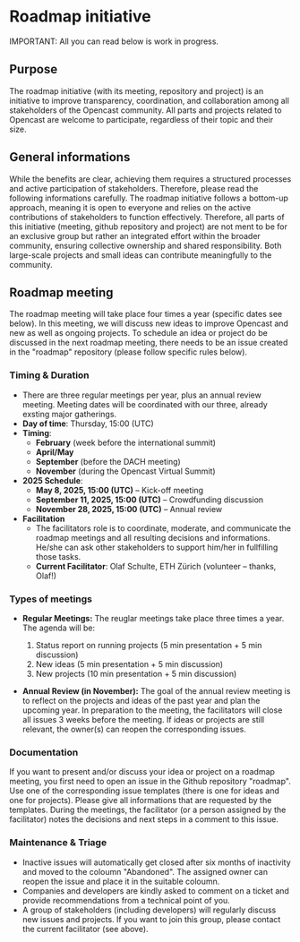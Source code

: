 # Roadmap initiative

IMPORTANT: All you can read below is work in progress.

## Purpose

The roadmap initiative (with its meeting, repository and project) is an initiative to improve transparency, coordination, and collaboration among all stakeholders of the Opencast community. All parts and projects related to Opencast are welcome to participate, regardless of their topic and their size.

## General informations
While the benefits are clear, achieving them requires a structured processes and active participation of stakeholders. Therefore, please read the following informations carefully. The roadmap initiative follows a bottom-up approach, meaning it is open to everyone and relies on the active contributions of stakeholders to function effectively. Therefore, all parts of this initiative (meeting, github repository and project) are not ment to be for an exclusive group but rather an integrated effort within the broader community, ensuring collective ownership and shared responsibility.  Both large-scale projects and small ideas can contribute meaningfully to the community.

## Roadmap meeting
The roadmap meeting will take place four times a year (specific dates see below). In this meeting, we will discuss new ideas to improve Opencast and new as well as ongoing projects. To schedule an idea or project do be discussed in the next roadmap meeting, there needs to be an issue created in the "roadmap" repository (please follow specific rules below).


### Timing & Duration
- There are three regular meetings per year, plus an annual review meeting. Meeting dates will be coordinated with our three, already exsting major gatherings.
- **Day of time**: Thursday, 15:00 (UTC)
- **Timing**:
  - **February** (week before the international summit)
  - **April/May**
  - **September** (before the DACH meeting)
  - **November** (during the Opencast Virtual Summit)
- **2025 Schedule**:
  - **May 8, 2025, 15:00 (UTC)** – Kick-off meeting
  - **September 11, 2025, 15:00 (UTC)** – Crowdfunding discussion
  - **November 28, 2025, 15:00 (UTC)** – Annual review
- **Facilitation**
  - The facilitators role is to coordinate, moderate, and communicate the roadmap meetings and all resulting decisions and informations. He/she can ask other stakeholders to support him/her in fullfilling those tasks.
  - **Current Facilitator**: Olaf Schulte, ETH Zürich (volunteer – thanks, Olaf!)

### Types of meetings 
- **Regular Meetings:** The reuglar meetings take place three times a year. The agenda will be:
  1. Status report on running projects (5 min presentation + 5 min discussion)
  2. New ideas (5 min presentation + 5 min discussion)
  3. New projects (10 min presentation + 5 min discussion)
     
- **Annual Review (in November):** The goal of the annual review meeting is to reflect on the projects and ideas of the past year and plan the upcoming year. In preparation to the meeting, the facilitators will close all issues 3 weeks before the meeting. If ideas or projects are still relevant, the owner(s) can reopen the corresponding issues.

### Documentation
If you want to present and/or discuss your idea or project on a roadmap meeting, you first need to open an issue in the Github repository "roadmap". Use one of the corresponding issue templates (there is one for ideas and one for projects). Please give all informations that are requested by the templates. During the meetings, the facilitator (or a person assigned by the facilitator) notes the decisions and next steps in a comment to this issue.

### Maintenance & Triage
- Inactive issues will automatically get closed after six months of inactivity and moved to the coloumn "Abandoned". The assigned owner can reopen the issue and place it in the suitable coloumn.
- Companies and developers are kindly asked to comment on a ticket and provide recommendations from a technical point of you.
- A group of stakeholders (including developers) will regularly discuss new issues and projects. If you want to join this group, please contact the current facilitator (see above).
